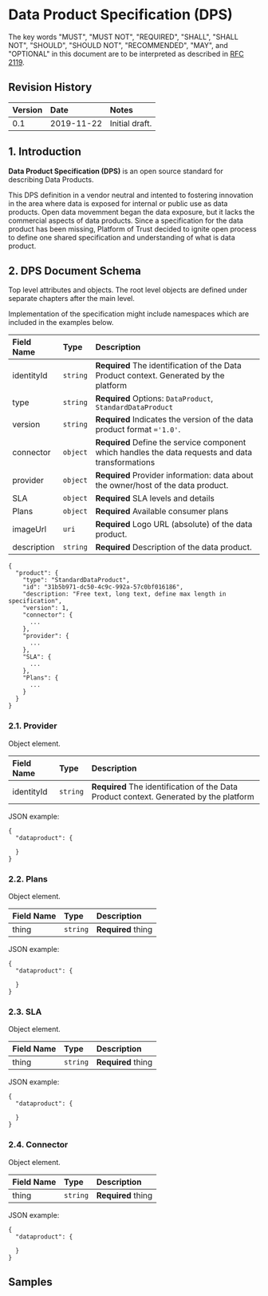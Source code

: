 # Data Product Specification (DPS)

The key words "MUST", "MUST NOT", "REQUIRED", "SHALL", "SHALL NOT", "SHOULD", "SHOULD NOT", "RECOMMENDED", "MAY", and "OPTIONAL"
in this document are to be interpreted as described in [RFC 2119](http://www.ietf.org/rfc/rfc2119.txt).


## Revision History

|Version  | Date         | Notes                  |
|:------- |:------------ |:---------------------- |
| 0.1     | 2019-11-22   | Initial draft.         |

## 1. Introduction
**Data Product Specification (DPS)** is an open source standard for describing Data Products.

This DPS definition in a vendor neutral and intented to fostering innovation in the area where data is exposed for internal or public use as data products. Open data movemment began the data exposure, but it lacks the commercial aspects of data products. Since a specification for the data product has been missing, Platform of Trust decided to ignite open process to define one shared specification and understanding of what is data product.  

## 2. DPS Document Schema

Top level attributes and objects. The root level objects are defined under separate chapters after the main level.   

Implementation of the specification might include namespaces which are included in the examples below. 


| Field Name     | Type                                                                 | Description  |
| :------------- | :------------------------------------------------------------------- | :----------- |
| identityId             | `string`                                                             | **Required** The identification of the Data Product context. Generated by the platform |
| type        | `string`                                                             | **Required** Options: `DataProduct`, `StandardDataProduct`  |
| version        | `string`                                                             | **Required** Indicates the version of the data product format `='1.0'`. |
| connector            | `object`                                                                | **Required** Define the service component which handles the data requests and data transformations |
| provider       | `object`                                                             | **Required** Provider information: data about the owner/host of the data product. |
| SLA            | `object`                                                             | **Required** SLA levels and details |
| Plans            | `object`                                                             | **Required** Available consumer plans |
| imageUrl       | `uri`                                                             | **Required** Logo URL (absolute) of the data product. |
| description      | `string`                                                             | **Required** Description of the data product. |


```
{
  "product": {
    "type": "StandardDataProduct",
    "id": "31b5b971-dc50-4c9c-992a-57c0bf016186",
    "description: "Free text, long text, define max length in specification",
    "version": 1,
    "connector": {
      ...
    },
    "provider": {
      ...
    },
    "SLA": {
      ...
    },
    "Plans": {
      ...
    }
  }
}
```

### 2.1. Provider

Object element. 


| Field Name     | Type                                                                 | Description  |
| :------------- | :------------------------------------------------------------------- | :----------- |
| identityId             | `string`                                                             | **Required** The identification of the Data Product context. Generated by the platform |

JSON example: 

```
{
  "dataproduct": {
    
  }
}
```

### 2.2. Plans

Object element. 


| Field Name     | Type                                                                 | Description  |
| :------------- | :------------------------------------------------------------------- | :----------- |
| thing          | `string`                                                             | **Required** thing |


JSON example: 

```
{
  "dataproduct": {
    
  }
}
```

### 2.3. SLA

Object element. 

| Field Name     | Type                                                                 | Description  |
| :------------- | :------------------------------------------------------------------- | :----------- |
| thing          | `string`                                                             | **Required** thing |


JSON example: 

```
{
  "dataproduct": {
    
  }
}
```

### 2.4. Connector

Object element. 

| Field Name     | Type                                                                 | Description  |
| :------------- | :------------------------------------------------------------------- | :----------- |
| thing          | `string`                                                             | **Required** thing |


JSON example: 

```
{
  "dataproduct": {
    
  }
}
```

## Samples
